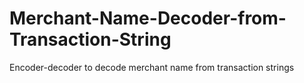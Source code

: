 # Merchant-Name-Decoder-from-Transaction-String
Encoder-decoder to decode merchant name from transaction strings
